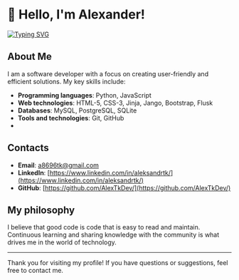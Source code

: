 # 👋 Hello, I'm Alexander!

[![Typing SVG](https://readme-typing-svg.demolab.com?font=Fira+Code&size=30&duration=4000&pause=1000&color=28B3F7&random=false&width=600&lines=Back-end+Developer;Just+a+good+man;Technology+and+programming+enthusiast)](https://git.io/typing-svg)

## About Me

I am a software developer with a focus on creating user-friendly and efficient solutions. My key skills include:

- **Programming languages**: Python, JavaScript
- **Web technologies**: HTML-5, CSS-3, Jinja, Jango, Bootstrap, Flusk
- **Databases**: MySQL, PostgreSQL, SQLite
- **Tools and technologies**: Git, GitHub
-
## Contacts

- **Email**: [a8696tk@gmail.com](mailto:a8696tk@gmail.com)
- **LinkedIn**: [https://www.linkedin.com/in/aleksandrtk/](https://www.linkedin.com/in/aleksandrtk/)
- **GitHub**: [https://github.com/AlexTkDev/](https://github.com/AlexTkDev/)


## My philosophy

I believe that good code is code that is easy to read and maintain. Continuous learning and sharing knowledge with the community is what drives me in the world of technology.

---

Thank you for visiting my profile! If you have questions or suggestions, feel free to contact me.
